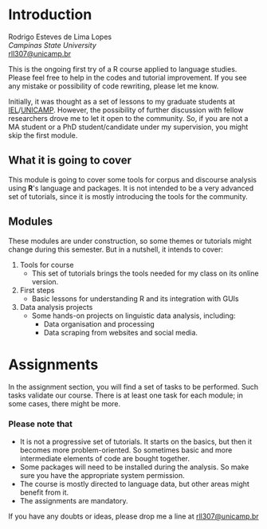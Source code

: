 # Introduction

Rodrigo Esteves de Lima Lopes \
*Campinas State University* \
[rll307@unicamp.br](mailto:rll307@unicamp.br)

This is the ongoing first try of a R course applied to language studies. Please feel free to help in the codes and tutorial improvement. If you see any mistake or possibility of code rewriting, please let me know. 

Initially, it was thought as a set of lessons to my graduate students at [IEL](http://www.iel.unicamp.br)/[UNICAMP](https://www.unicamp.br/unicamp/). However, the possibility of further discussion with fellow researchers drove me to let it open to the community. So, if you are not a MA student or a PhD student/candidate under my supervision, you might skip the first module. 

## What it is going to cover

This module is going to cover some tools for corpus and discourse analysis using **R**'s language and packages. It is not intended to be a very advanced set of tutorials, since it is mostly introducing the tools for the community. 

## Modules

These modules are under construction, so some themes or tutorials might change during this semester. But in a nutshell, it intends to cover:

1. Tools for course
     * This set of tutorials brings the tools needed for my class on its online version.
1. First steps
     * Basic lessons for understanding R and its integration with GUIs
1. Data analysis projects
     * Some hands-on projects on linguistic data analysis, including:
        * Data organisation and processing
        * Data scraping from websites and social media. 
        
# Assignments

In the assignment section, you will find a set of tasks to be performed. Such tasks validate our course. There is at least one task for each module; in some cases, there might be more. 

### Please note that

- It is not a progressive set of tutorials. It starts on the basics, but then it becomes more problem-oriented. So sometimes basic and more intermediate elements of code are bought together. 
- Some packages will need to be installed during the analysis. So make sure you have the appropriate system permission.
- The course is mostly directed to language data, but other areas might benefit from it. 
- The assignments are mandatory. 

If you have any doubts or ideas, please drop me a line at [rll307@unicamp.br](mailto:rll307@unicamp.br)


























































